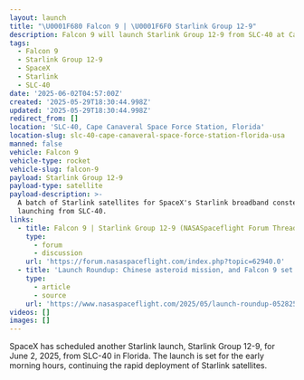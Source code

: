 ```yaml
---
layout: launch
title: "\U0001F680 Falcon 9 | \U0001F6F0 Starlink Group 12-9"
description: Falcon 9 will launch Starlink Group 12-9 from SLC-40 at Cape Canaveral.
tags:
  - Falcon 9
  - Starlink Group 12-9
  - SpaceX
  - Starlink
  - SLC-40
date: '2025-06-02T04:57:00Z'
created: '2025-05-29T18:30:44.998Z'
updated: '2025-05-29T18:30:44.998Z'
redirect_from: []
location: 'SLC-40, Cape Canaveral Space Force Station, Florida'
location-slug: slc-40-cape-canaveral-space-force-station-florida-usa
manned: false
vehicle: Falcon 9
vehicle-type: rocket
vehicle-slug: falcon-9
payload: Starlink Group 12-9
payload-type: satellite
payload-description: >-
  A batch of Starlink satellites for SpaceX's Starlink broadband constellation,
  launching from SLC-40.
links:
  - title: Falcon 9 | Starlink Group 12-9 (NASASpaceflight Forum Thread)
    type:
      - forum
      - discussion
    url: 'https://forum.nasaspaceflight.com/index.php?topic=62940.0'
  - title: 'Launch Roundup: Chinese asteroid mission, and Falcon 9 set to launch'
    type:
      - article
      - source
    url: 'https://www.nasaspaceflight.com/2025/05/launch-roundup-052825/'
videos: []
images: []
---
```

SpaceX has scheduled another Starlink launch, Starlink Group 12-9, for June 2, 2025, from SLC-40 in Florida. The launch is set for the early morning hours, continuing the rapid deployment of Starlink satellites.
